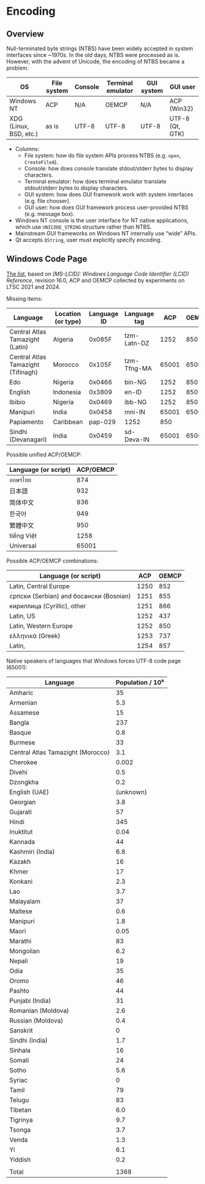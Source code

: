 # Encoding

## Overview

Null-terminated byte strings (NTBS) have been widely accepted in system interfaces since ~1970s. In the old days, NTBS were processed as is. However, with the advent of Unicode, the encoding of NTBS became a problem.

| OS | File system | Console | Terminal emulator | GUI system | GUI user |
| -- | ----------- | ------- | ----------------- | ---------- | -------- |
| Windows NT | ACP | N/A | OEMCP | N/A | ACP (Win32) |
| XDG (Linux, BSD, etc.) | as is | UTF-8 | UTF-8 | UTF-8 | UTF-8 (Qt, GTK) |

- Columns:
  - File system: how do file system APIs process NTBS (e.g. `open`, `CreateFileA`).
  - Console: how does console translate stdout/stderr bytes to display characters.
  - Terminal emulator: how does terminal emulator translate stdout/stderr bytes to display characters.
  - GUI system: how does GUI framework work with system interfaces (e.g. file chooser).
  - GUI user: how does GUI framework process user-provided NTBS (e.g. message box).
- Windows NT console is the user interface for NT native applications, which use `UNICODE_STRING` structure rather than NTBS.
- Mainstream GUI frameworks on Windows NT internally use “wide” APIs.
- Qt accepts `QString`, user must explicitly specify encoding.

## Windows Code Page

[The list](./windows-code-page-list.csv), based on _[MS-LCID]: Windows Language Code Identifier (LCID) Reference_, revision 16.0, ACP and OEMCP collected by experiments on LTSC 2021 and 2024.

Missing items:

| Language | Location (or type) | Language ID | Language tag | ACP | OEMCP |
| -------- | ------------------ | ----------- | ------------ | --- | ----- |
| Central Atlas Tamazight (Latin) | Algeria | 0x085F | tzm-Latn-DZ | 1252 | 850 |
| Central Atlas Tamazight (Tifinagh) | Morocco | 0x105F | tzm-Tfng-MA | 65001 | 65001 |
| Edo | Nigeria | 0x0466 | bin-NG | 1252 | 850 |
| English | Indonesia | 0x3809 | en-ID | 1252 | 850 |
| Ibibio | Nigeria | 0x0469 | ibb-NG | 1252 | 850 |
| Manipuri | India | 0x0458 | mni-IN | 65001 | 65001 |
| Papiamento | Caribbean | pap-029 | 1252 | 850 |
| Sindhi (Devanagari) | India | 0x0459 | sd-Deva-IN | 65001 | 65001 |

Possible unified ACP/OEMCP:

| Language (or script) | ACP/OEMCP |
| -------------------- | --------- |
| อกษรไทย | 874 |
| 日本語 | 932 |
| 简体中文 | 936 |
| 한국어 | 949 |0
| 繁體中文 | 950 |
| tiếng Việt | 1258 |
| Universal | 65001 |

Possible ACP/OEMCP combinations:

| Language (or script) | ACP | OEMCP |
| -------------------- | --- | ----- |
| Latin, Central Europe | 1250 | 852 |
| српски (Serbian) and босански (Bosnian) | 1251 | 855 |
| кириллица (Cyrillic), other | 1251 | 866 |
| Latin, US | 1252 | 437 |
| Latin, Western Europe | 1252 | 850 |
| ελληνικά (Greek) | 1253 | 737 |
| Latin, | 1254 | 857 |

Native speakers of languages that Windows forces UTF-8 code page (65001):

| Language | Population / 10⁶ |
| -------- | ---------------- |
| Amharic | 35 |
| Armenian | 5.3 |
| Assamese | 15 |
| Bangla | 237 |
| Basque | 0.8 |
| Burmese | 33 |
| Central Atlas Tamazight (Morocco) | 3.1 |
| Cherokee | 0.002 |
| Divehi | 0.5 |
| Dzongkha | 0.2 |
| English (UAE) | (unknown) |
| Georgian | 3.8 |
| Gujarati | 57 |
| Hindi | 345 |
| Inuktitut | 0.04 |
| Kannada | 44 |
| Kashmiri (India) | 6.8 |
| Kazakh | 16 |
| Khmer | 17 |
| Konkani | 2.3 |
| Lao | 3.7 |
| Malayalam | 37 |
| Maltese | 0.6 |
| Manipuri | 1.8 |
| Maori | 0.05 |
| Marathi | 83 |
| Mongolian | 6.2 |
| Nepali | 19 |
| Odia | 35 |
| Oromo | 46 |
| Pashto | 44 |
| Punjabi (India) | 31 |
| Romanian (Moldova) | 2.6 |
| Russian (Moldova) | 0.4 |
| Sanskrit | 0 |
| Sindhi (India) | 1.7 |
| Sinhala | 16 |
| Somali | 24 |
| Sotho | 5.6 |
| Syriac | 0 |
| Tamil | 79 |
| Telugu | 83 |
| Tibetan | 6.0 |
| Tigrinya | 9.7 |
| Tsonga | 3.7 |
| Venda | 1.3 |
| Yi | 6.1 |
| Yiddish | 0.2 |
| | |
| Total | 1368 |
